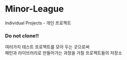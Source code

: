 # Minor-League
Individual Projects - 개인 프로젝트<br>

### Do not clone!! <br>

여러가지 테스트 프로젝트를 모아 두는 곳으로써<br>
패턴과 라이브러리로 만들어가는 과정을 거칠 프로젝트들의 저장소




